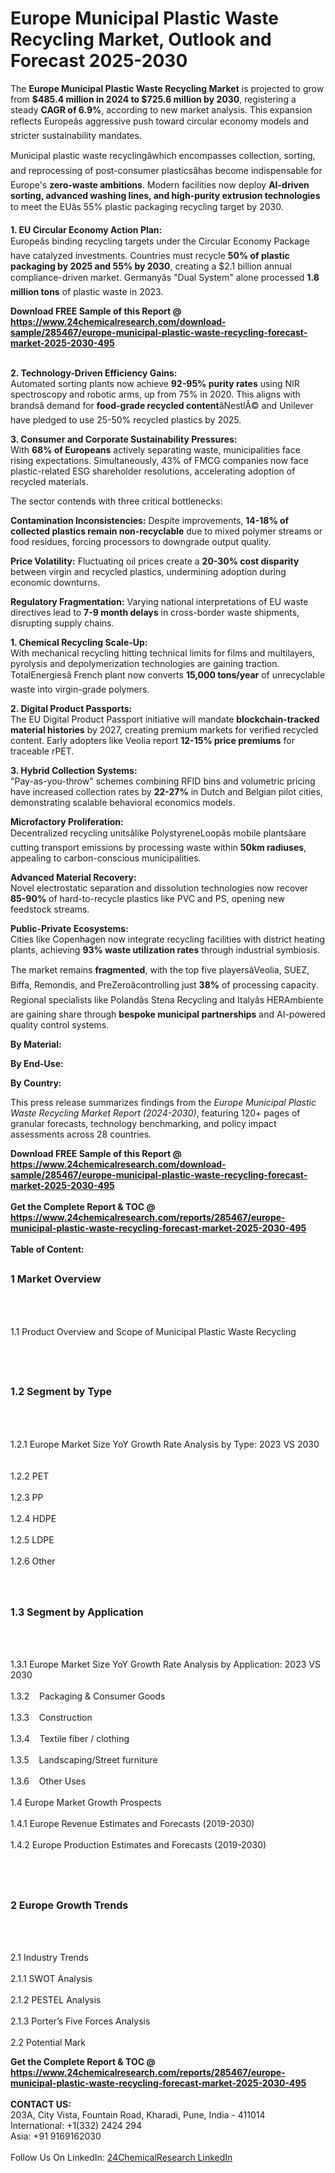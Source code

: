 <h1>Europe Municipal Plastic Waste Recycling Market, Outlook and Forecast 2025-2030</h1><p>The <strong>Europe Municipal Plastic Waste Recycling Market</strong> is projected to grow from <strong>$485.4 million in 2024 to $725.6 million by 2030</strong>, registering a steady <strong>CAGR of 6.9%</strong>, according to new market analysis. This expansion reflects Europeâs aggressive push toward circular economy models and stricter sustainability mandates.</p><p>Municipal plastic waste recyclingâwhich encompasses collection, sorting, and reprocessing of post-consumer plasticsâhas become indispensable for Europe's <strong>zero-waste ambitions</strong>. Modern facilities now deploy <strong>AI-driven sorting, advanced washing lines, and high-purity extrusion technologies</strong> to meet the EUâs 55% plastic packaging recycling target by 2030.</p><p><strong>1. EU Circular Economy Action Plan:</strong><br>
Europeâs binding recycling targets under the Circular Economy Package have catalyzed investments. Countries must recycle <strong>50% of plastic packaging by 2025 and 55% by 2030</strong>, creating a $2.1 billion annual compliance-driven market. Germanyâs "Dual System" alone processed <strong>1.8 million tons</strong> of plastic waste in 2023.</p><div><b>Download FREE Sample of this Report @ 
            <a href="https://www.24chemicalresearch.com/download-sample/285467/europe-municipal-plastic-waste-recycling-forecast-market-2025-2030-495">
            https://www.24chemicalresearch.com/download-sample/285467/europe-municipal-plastic-waste-recycling-forecast-market-2025-2030-495</a></b></div><br><p><strong>2. Technology-Driven Efficiency Gains:</strong><br>
Automated sorting plants now achieve <strong>92-95% purity rates</strong> using NIR spectroscopy and robotic arms, up from 75% in 2020. This aligns with brandsâ demand for <strong>food-grade recycled content</strong>âNestlÃ© and Unilever have pledged to use 25-50% recycled plastics by 2025.</p><p><strong>3. Consumer and Corporate Sustainability Pressures:</strong><br>
With <strong>68% of Europeans</strong> actively separating waste, municipalities face rising expectations. Simultaneously, 43% of FMCG companies now face plastic-related ESG shareholder resolutions, accelerating adoption of recycled materials.</p><p>The sector contends with three critical bottlenecks:</p><p><strong>Contamination Inconsistencies:</strong> Despite improvements, <strong>14-18% of collected plastics remain non-recyclable</strong> due to mixed polymer streams or food residues, forcing processors to downgrade output quality.</p><p><strong>Price Volatility:</strong> Fluctuating oil prices create a <strong>20-30% cost disparity</strong> between virgin and recycled plastics, undermining adoption during economic downturns.</p><p><strong>Regulatory Fragmentation:</strong> Varying national interpretations of EU waste directives lead to <strong>7-9 month delays</strong> in cross-border waste shipments, disrupting supply chains.</p><p><strong>1. Chemical Recycling Scale-Up:</strong><br>
With mechanical recycling hitting technical limits for films and multilayers, pyrolysis and depolymerization technologies are gaining traction. TotalEnergiesâ French plant now converts <strong>15,000 tons/year</strong> of unrecyclable waste into virgin-grade polymers.</p><p><strong>2. Digital Product Passports:</strong><br>
The EU Digital Product Passport initiative will mandate <strong>blockchain-tracked material histories</strong> by 2027, creating premium markets for verified recycled content. Early adopters like Veolia report <strong>12-15% price premiums</strong> for traceable rPET.</p><p><strong>3. Hybrid Collection Systems:</strong><br>
"Pay-as-you-throw" schemes combining RFID bins and volumetric pricing have increased collection rates by <strong>22-27%</strong> in Dutch and Belgian pilot cities, demonstrating scalable behavioral economics models.</p><p><strong>Microfactory Proliferation:</strong><br>
	Decentralized recycling unitsâlike PolystyreneLoopâs mobile plantsâare cutting transport emissions by processing waste within <strong>50km radiuses</strong>, appealing to carbon-conscious municipalities.</p><p><strong>Advanced Material Recovery:</strong><br>
	Novel electrostatic separation and dissolution technologies now recover <strong>85-90%</strong> of hard-to-recycle plastics like PVC and PS, opening new feedstock streams.</p><p><strong>Public-Private Ecosystems:</strong><br>
	Cities like Copenhagen now integrate recycling facilities with district heating plants, achieving <strong>93% waste utilization rates</strong> through industrial symbiosis.</p><p>The market remains <strong>fragmented</strong>, with the top five playersâVeolia, SUEZ, Biffa, Remondis, and PreZeroâcontrolling just <strong>38%</strong> of processing capacity. Regional specialists like Polandâs Stena Recycling and Italyâs HERAmbiente are gaining share through <strong>bespoke municipal partnerships</strong> and AI-powered quality control systems.</p><p><strong>By Material:</strong></p><p><strong>By End-Use:</strong></p><p><strong>By Country:</strong></p><p>This press release summarizes findings from the <em>Europe Municipal Plastic Waste Recycling Market Report (2024-2030)</em>, featuring 120+ pages of granular forecasts, technology benchmarking, and policy impact assessments across 28 countries.</p><div><b>Download FREE Sample of this Report @ 
            <a href="https://www.24chemicalresearch.com/download-sample/285467/europe-municipal-plastic-waste-recycling-forecast-market-2025-2030-495">
            https://www.24chemicalresearch.com/download-sample/285467/europe-municipal-plastic-waste-recycling-forecast-market-2025-2030-495</a></b></div><br><div><b>Get the Complete Report & TOC @ 
            <a href="https://www.24chemicalresearch.com/reports/285467/europe-municipal-plastic-waste-recycling-forecast-market-2025-2030-495">
            https://www.24chemicalresearch.com/reports/285467/europe-municipal-plastic-waste-recycling-forecast-market-2025-2030-495</a></b></div><br>
            <b>Table of Content:</b><p><h2><span style="font-size:16px"><strong>1 Market Overview&nbsp;&nbsp; &nbsp;</strong></span></h2><br />
<br />
<p>1.1 Product Overview and Scope of Municipal Plastic Waste Recycling&nbsp;</p><br />
<br />
<h2><strong><span style="font-size:16px">1.2 Segment by Type&nbsp;&nbsp; &nbsp;</span></strong></h2><br />
<br />
<p>1.2.1 Europe Market Size YoY Growth Rate Analysis by Type: 2023 VS 2030&nbsp;&nbsp; &nbsp;<br /><br />
1.2.2 PET&nbsp;&nbsp; &nbsp;<br /><br />
1.2.3 PP<br /><br />
1.2.4 HDPE<br /><br />
1.2.5 LDPE<br /><br />
1.2.6 Other<br /><br />
<br />
<h2><span style="font-size:16px"><strong>1.3 Segment by Application&nbsp;&nbsp;</strong></span></h2><br />
<br />
<p>1.3.1 Europe Market Size YoY Growth Rate Analysis by Application: 2023 VS 2030&nbsp;&nbsp; &nbsp;<br /><br />
1.3.2&nbsp;&nbsp; &nbsp;Packaging & Consumer Goods<br /><br />
1.3.3&nbsp;&nbsp; &nbsp;Construction<br /><br />
1.3.4&nbsp;&nbsp; &nbsp;Textile fiber / clothing<br /><br />
1.3.5&nbsp;&nbsp; &nbsp;Landscaping/Street furniture<br /><br />
1.3.6&nbsp;&nbsp; &nbsp;Other Uses<br /><br />
1.4 Europe Market Growth Prospects&nbsp;&nbsp; &nbsp;<br /><br />
1.4.1 Europe Revenue Estimates and Forecasts (2019-2030)&nbsp;&nbsp; &nbsp;<br /><br />
1.4.2 Europe Production Estimates and Forecasts (2019-2030)&nbsp;&nbsp;</p><br />
<br />
<h2><span style="font-size:16px"><strong>2 Europe Growth Trends&nbsp;&nbsp; &nbsp;</strong></span></h2><br />
<br />
<p>2.1 Industry Trends&nbsp;&nbsp; &nbsp;<br /><br />
2.1.1 SWOT Analysis&nbsp;&nbsp; &nbsp;<br /><br />
2.1.2 PESTEL Analysis&nbsp;&nbsp; &nbsp;<br /><br />
2.1.3 Porter&rsquo;s Five Forces Analysis&nbsp;&nbsp; &nbsp;<br /><br />
2.2 Potential Mark</p><div><b>Get the Complete Report & TOC @ 
            <a href="https://www.24chemicalresearch.com/reports/285467/europe-municipal-plastic-waste-recycling-forecast-market-2025-2030-495">
            https://www.24chemicalresearch.com/reports/285467/europe-municipal-plastic-waste-recycling-forecast-market-2025-2030-495</a></b></div><br><b>CONTACT US:</b><br>
            203A, City Vista, Fountain Road, Kharadi, Pune, India - 411014<br>
            International: +1(332) 2424 294<br>
            Asia: +91 9169162030 <br><br>
            Follow Us On LinkedIn: <a href="https://www.linkedin.com/company/24chemicalresearch/">24ChemicalResearch LinkedIn</a>